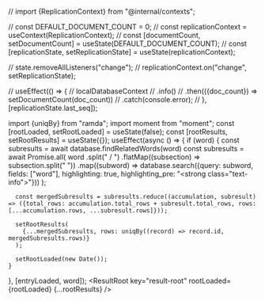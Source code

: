 // import {ReplicationContext} from "@internal/contexts";

// const DEFAULT_DOCUMENT_COUNT = 0;
// const replicationContext = useContext(ReplicationContext);
// const [documentCount, setDocumentCount] = useState(DEFAULT_DOCUMENT_COUNT);
// const [replicationState, setReplicationState] = useState(replicationContext);

// state.removeAllListeners("change");
// replicationContext.on("change", setReplicationState);

// useEffect(() => {
//   localDatabaseContext
//     .info()
//     .then(({doc_count}) => setDocumentCount(doc_count))
//     .catch(console.error);
// }, [replicationState.last_seq]);



import {uniqBy} from "ramda";
import moment from "moment";
const [rootLoaded, setRootLoaded] = useState(false);
const [rootResults, setRootResults] = useState({});
  useEffect(async () => {
    if (word) {
      const subresults = await database.findRelatedWords(word)
      const subresults = await Promise.all(
        word
          .split(" / ")
          .flatMap((subsection) => subsection.split(" "))
          .map((subword) => database.search({query: subword, fields: ["word"], highlighting: true, highlighting_pre: "<strong class=\"text-info\">"}))
      );

      const mergedSubresults = subresults.reduce((accumulation, subresult) => ({total_rows: accumulation.total_rows + subresult.total_rows, rows: [...accumulation.rows, ...subresult.rows]}));

      setRootResults(
        {...mergedSubresults, rows: uniqBy((record) => record.id, mergedSubresults.rows)}
      );

      setRootLoaded(new Date());
    }
  }, [entryLoaded, word]);
<ResultRoot key="result-root" rootLoaded={rootLoaded} {...rootResults} />
